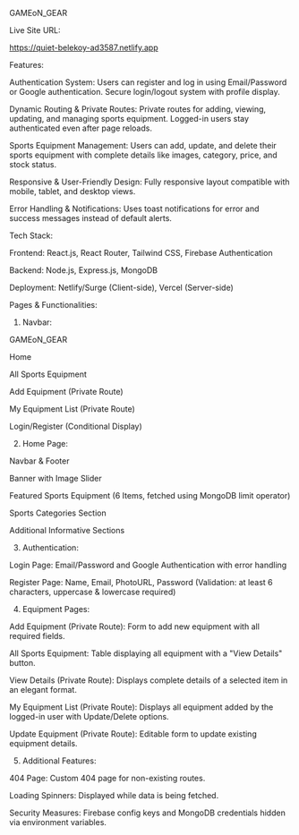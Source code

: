 GAMEoN_GEAR

Live Site URL:

https://quiet-belekoy-ad3587.netlify.app

Features:

Authentication System: Users can register and log in using Email/Password or Google authentication. Secure login/logout system with profile display.

Dynamic Routing & Private Routes: Private routes for adding, viewing, updating, and managing sports equipment. Logged-in users stay authenticated even after page reloads.

Sports Equipment Management: Users can add, update, and delete their sports equipment with complete details like images, category, price, and stock status.

Responsive & User-Friendly Design: Fully responsive layout compatible with mobile, tablet, and desktop views.

Error Handling & Notifications: Uses toast notifications for error and success messages instead of default alerts.

Tech Stack:

Frontend: React.js, React Router, Tailwind CSS, Firebase Authentication

Backend: Node.js, Express.js, MongoDB

Deployment: Netlify/Surge (Client-side), Vercel (Server-side)

Pages & Functionalities:

1. Navbar:

GAMEoN_GEAR

Home

All Sports Equipment

Add Equipment (Private Route)

My Equipment List (Private Route)

Login/Register (Conditional Display)

2. Home Page:

Navbar & Footer

Banner with Image Slider

Featured Sports Equipment (6 Items, fetched using MongoDB limit operator)

Sports Categories Section

Additional Informative Sections

3. Authentication:

Login Page: Email/Password and Google Authentication with error handling

Register Page: Name, Email, PhotoURL, Password (Validation: at least 6 characters, uppercase & lowercase required)

4. Equipment Pages:

Add Equipment (Private Route): Form to add new equipment with all required fields.

All Sports Equipment: Table displaying all equipment with a "View Details" button.

View Details (Private Route): Displays complete details of a selected item in an elegant format.

My Equipment List (Private Route): Displays all equipment added by the logged-in user with Update/Delete options.

Update Equipment (Private Route): Editable form to update existing equipment details.

5. Additional Features:

404 Page: Custom 404 page for non-existing routes.

Loading Spinners: Displayed while data is being fetched.

Security Measures: Firebase config keys and MongoDB credentials hidden via environment variables.

